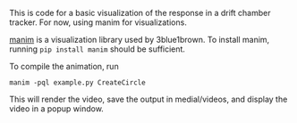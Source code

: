 This is code for a basic visualization of the response in a drift chamber tracker. For now, using manim for visualizations. 

[manim](https://docs.manim.community/en/stable/tutorials/quickstart.html#overview) is a visualization library used by 3blue1brown.
To install manim, running `pip install manim` should be sufficient.

To compile the animation, run

```
manim -pql example.py CreateCircle
```
This will render the video, save the output in medial/videos, and display the video in a popup window.
